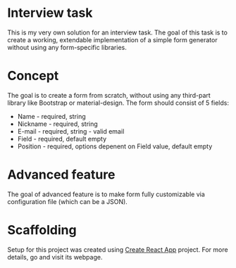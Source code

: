 # Interview task
This is my very own solution for an interview task. The goal of this task is 
to create a working, extendable implementation of a simple form generator without using any form-specific libraries.

# Concept
The goal is to create a form from scratch, without using any third-part library like 
Bootstrap or material-design. The form should consist of 5 fields:
  * Name - required, string
  * Nickname - required, string
  * E-mail - required, string - valid email 
  * Field - required, default empty
  * Position - required, options depenent on Field value, default empty

# Advanced feature
The goal of advanced feature is to make form fully customizable via configuration file (which can be a JSON).

# Scaffolding

Setup for this project was created using [Create React App](https://github.com/facebook/create-react-app) project. 
For more details, go and visit its webpage.